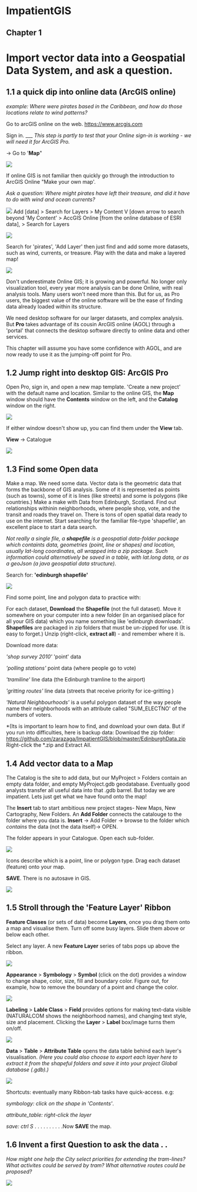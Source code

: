 # ImpatientGIS

## Chapter 1
# Import vector data into a Geospatial Data System, and ask a question.

## 1.1 a quick dip into online data (ArcGIS online)

*example: Where were pirates based in the Caribbean, and how do those locations relate to wind patterns?* 

Go to arcGIS online on the web. 
https://www.arcgis.com

Sign in.   ___    *This step is partly to test that your Online sign-in is working - we will need it for ArcGIS Pro.* 

-> Go to '**Map**" 

![](./SHOTS1/makeOwnMap.jpg)

If online GIS is not familiar then quickly go through the introduction to ArcGIS Online "Make your own map'.


*Ask a question: Where might pirates have left their treasure, and did it have to do with wind and ocean currents?*

![](./SHOTS1/1c_addData.jpg) 
Add [data] > Search for Layers > My Content V [down arrow to search beyond 'My Content' > AccGIS Online [from the online database of ESRI data], > Search for Layers

![](pirateSearch.png)

Search for 'pirates', 'Add Layer' then just find and add some more datasets, such as wind, currents, or treasure.  Play with the data and make a layered map!  

![](./SHOTS1/pirates.jpg)

Don't underestimate Online GIS; it is growing and powerful.  No longer only visualization tool, every year more analysis can be done Online, with real analysis tools.  Many users won't need more than this. But for us, as Pro users, the biggest value of the online software will be the ease of finding data already loaded within its structure.  

We need desktop software for our larger datasets, and complex analysis. But **Pro** takes advantage of its cousin ArcGIS online (AGOL) through a 'portal' that connects the desktop software directly to online data and other services. 

This chapter will assume you have some confidence with AGOL, and are now ready to use it as the jumping-off point for Pro. 

## 1.2 Jump right into desktop GIS: ArcGIS Pro

Open Pro, sign in, and open a new map template. 'Create a new project' with the default name and location. Similar to the online GIS, the **Map** window should have the **Contents** window on the left, and the **Catalog** window on the right.

![](./SHOTS1/1b_empty.jpg)

If either window doesn't show up, you can find them under the **View** tab.

**View** -> Catalogue

![](./SHOTS1/1b_catalogue.jpg)

## 1.3 Find some Open data

Make a map. We need some data.
Vector data is the geometric data that forms the backbone of GIS analysis. Some of it is represented as points (such as towns), some of it is lines (like streets) and some is polygons (like countries.)
Make a make with Data from Edinburgh, Scotland. Find out relationships withinin neighborhoods, where people shop, vote, and the transit and roads they travel on.  There is tons of open spatial data ready to use on the internet. Start searching for the familiar file-type 'shapefile', an excellent place to start a data search. 

*Not really a single file, a **shapefile** is a geospatial data-folder package which containts data, geometries (point, line or shapes) and location, usually lat-long coordinates, all wrapped into a zip package. Such information could alternatively be saved in a table, with lat.long data, or as a geoJson (a java geospatial data structure)*.  

Search for:
**'edinburgh shapefile'**

![](SHOTS1/edinShape.png)

Find some point, line and polygon data to practice with:

For each dataset, **Download** the **Shapefile** (not the full dataset). Move it somewhere on your computer into a new folder (in an organised place for all your GIS data) which you name something like 'edinburgh downloads'. **Shapefiles** are packaged in zip folders that must be un-zipped for use. (It is easy to forget.) Unzip (right-click, **extract all**) - and remember where it is.

Download more data:

*'shop survey 2010'* 'point' data  

*'polling stations'*  point data (where people go to vote) 

*'tramiline'* line data (the Edinburgh tramline to the airport)

*'gritting routes'* line data (streets that receive priority for ice-gritting )

*'Natural Neighbourhoods'* is a useful polygon dataset of the way people name their neighborhoods with an attribute called "SUM_ELECTNO' of the numbers of voters. 

*(Its is important to learn how to find, and download your own data.  But if you run into difficulties, here is  backup data: Download the zip folder: https://github.com/zarazaga/ImpatientGIS/blob/master/EdinburghData.zip Right-click the *.zip and Extract All.

## 1.4 Add vector data to a Map

The Catalog is the site to add data, but our MyProject > Folders contain an empty data folder, and empty MyProject.gdb geodatabase.  Eventually good analysts transfer all useful data into that .gdb barrel. But today we are impatient. Lets just get what we have found onto the map! 

The **Insert** tab to start ambitious new project stages- New Maps, New Cartography, New Folders. 
An **Add Folder** connects the catalouge to the folder where you data is. 
**Insert** -> Add Folder -> browse to the folder which *contains* the data (not the data itself)-> OPEN. 

The folder appears in your Catalogue. Open each sub-folder.

![](SHOTS1/dataList.png)

Icons describe which is a point, line or polygon type.  Drag each dataset (feature) onto your map.  

**SAVE**. There is no autosave in GIS.

![](SHOTS1/ScreenAdd.png)

## 1.5 Stroll through the 'Feature Layer' Ribbon

**Feature Classes** (or sets of data) become **Layers**, once you drag them onto a map and visualise them. Turn off some busy layers. Slide them above or below each other. 

Select any layer.  A new **Feature Layer** series of tabs pops up above the ribbon. 

![](SHOTS1/FeatureLayer.png)

**Appearance** > **Symbology** > **Symbol** (click on the dot) provides a window to change shape, color, size, fill and boundary color. Figure out, for example, how to remove the boundary of a point and change the color.

![](SHOTS1/ChangeColor.png)

**Labeling** > **Lable Class** > **Field** provides options for making text-data visible (NATURALCOM shows the neighborhood names), and changing text style, size and placement. Clicking the **Layer** > **Label** box/image turns them on/off.

![](SHOTS1/AddLables.png)

**Data** > **Table** > **Attribute  Table** opens the data table behind each layer's visualisation. *(Here you could also choose to export each layer here to extract it from the shapeful folders and save it into your project Global database (.gdb).)*

![](SHOTS1/DataAttribute.png)

Shortcuts: eventually many Ribbon-tab tasks have quick-access. e.g:

*symbology: click on the shape in 'Contents'*. 

*attribute_table: right-click the layer*

*save: ctrl S*   . . . . . . . . . .Now **SAVE** the map.

## 1.6 Invent a first Question to ask the data . .

*How might one help the City select priorities for extending the tram-lines? What activites could be served by tram? What alternative routes could be proposed?*

![](SHOTS1/TramLine.png)
